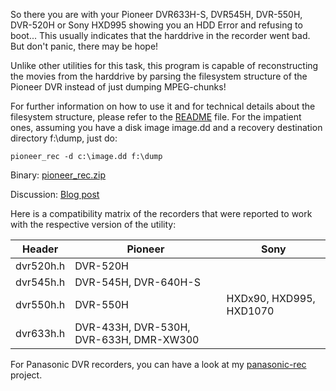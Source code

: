 So there you are with your Pioneer DVR633H-S, DVR545H, DVR-550H, DVR-520H or Sony HXD995 showing you an HDD Error and 
refusing to boot...
This usually indicates that the harddrive in the recorder went bad.
But don't panic, there may be hope!

Unlike other utilities for this task, this program is capable of reconstructing the movies from the harddrive by parsing the filesystem structure of the Pioneer DVR instead of just dumping MPEG-chunks!

For further information on how to use it and for technical details about the filesystem structure, please refer to the [README](https://github.com/leecher1337/pioneer-rec/blob/master/README.txt) file. 
For the impatient ones, assuming you have a disk image image.dd and a recovery destination directory f:\dump, just do:

`pioneer_rec -d c:\image.dd f:\dump`

Binary: [pioneer_rec.zip](http://dose.0wnz.at/scripts/cpp/pioneer_rec.zip)

Discussion: [Blog post](http://hardwarefetish.com/584-pioneer-dvr-recorder-harddisk-recovery)

Here is a compatibility matrix of the recorders that were reported to work with the respective version of the utility:

Header     | Pioneer                                 | Sony
---------- | --------------------------------------- | -----------------
dvr520h.h  | DVR-520H                                | 
dvr545h.h  | DVR-545H, DVR-640H-S                    |
dvr550h.h  | DVR-550H                                | HXDx90, HXD995, HXD1070
dvr633h.h  | DVR-433H, DVR-530H, DVR-633H, DMR-XW300 |


For Panasonic DVR recorders, you can have a look at my [panasonic-rec](https://github.com/leecher1337/panasonic-rec) project.
